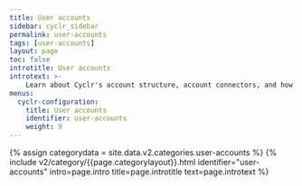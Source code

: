 ```yaml
---
title: User accounts
sidebar: cyclr_sidebar
permalink: user-accounts
tags: [user-accounts]
layout: page
toc: false
introtitle: User accounts
introtext: >-
    Learn about Cyclr's account structure, account connectors, and how to use accounts to meet your user's requirements.
menus:
  cyclr-configuration:
    title: User accounts
    identifier: user-accounts
    weight: 9
---
```

{% assign categorydata = site.data.v2.categories.user-accounts %}
{% include v2/category/{{page.categorylayout}}.html identifier="user-accounts" intro=page.intro title=page.introtitle text=page.introtext %}
